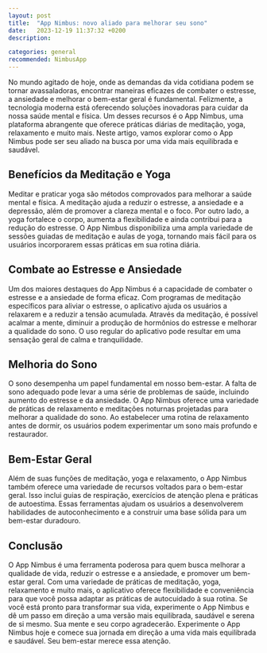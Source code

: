 ```yaml
---
layout: post
title:  "App Nimbus: novo aliado para melhorar seu sono"
date:   2023-12-19 11:37:32 +0200
description:

categories: general
recommended: NimbusApp
---
```


No mundo agitado de hoje, onde as demandas da vida cotidiana podem se tornar avassaladoras, encontrar maneiras eficazes
de combater o estresse, a ansiedade e melhorar o bem-estar geral é fundamental. Felizmente, a tecnologia moderna está
oferecendo soluções inovadoras para cuidar da nossa saúde mental e física. Um desses recursos é o App Nimbus, uma plataforma
abrangente que oferece práticas diárias de meditação, yoga, relaxamento e muito mais. Neste artigo, vamos explorar
como o App Nimbus pode ser seu aliado na busca por uma vida mais equilibrada e saudável.

## Benefícios da Meditação e Yoga
Meditar e praticar yoga são métodos comprovados para melhorar a saúde mental e física. A meditação ajuda a reduzir o
estresse, a ansiedade e a depressão, além de promover a clareza mental e o foco. Por outro lado, a yoga fortalece o corpo,
aumenta a flexibilidade e ainda contribui para a redução do estresse.
O App Nimbus disponibiliza uma ampla variedade de sessões guiadas de meditação e aulas de yoga, tornando mais fácil para
os usuários incorporarem essas práticas em sua rotina diária.

## Combate ao Estresse e Ansiedade
Um dos maiores destaques do App Nimbus é a capacidade de combater o estresse e a ansiedade de forma eficaz. 
Com programas de meditação específicos para aliviar o estresse, o aplicativo ajuda os usuários a relaxarem e a reduzir a tensão acumulada. 
Através da meditação, é possível acalmar a mente, diminuir a produção de hormônios do estresse e melhorar a qualidade do sono. 
O uso regular do aplicativo pode resultar em uma sensação geral de calma e tranquilidade.

## Melhoria do Sono
O sono desempenha um papel fundamental em nosso bem-estar. A falta de sono adequado pode levar a uma série de problemas 
de saúde, incluindo aumento do estresse e da ansiedade. O App Nimbus oferece uma variedade de práticas de relaxamento 
e meditações noturnas projetadas para melhorar a qualidade do sono. Ao estabelecer uma rotina de relaxamento antes de 
dormir, os usuários podem experimentar um sono mais profundo e restaurador.

## Bem-Estar Geral
Além de suas funções de meditação, yoga e relaxamento, o App Nimbus também oferece uma variedade de recursos voltados para
o bem-estar geral. Isso inclui guias de respiração, exercícios de atenção plena e práticas de autoestima. 
Essas ferramentas ajudam os usuários a desenvolverem habilidades de autoconhecimento e a construir uma base sólida para um bem-estar duradouro.

## Conclusão
O App Nimbus é uma ferramenta poderosa para quem busca melhorar a qualidade de vida, reduzir o estresse e a ansiedade, 
e promover um bem-estar geral. Com uma variedade de práticas de meditação, yoga, relaxamento e muito mais, o aplicativo 
oferece flexibilidade e conveniência para que você possa adaptar as práticas de autocuidado à sua rotina. 
Se você está pronto para transformar sua vida, experimente o App Nimbus e dê um passo em direção a uma versão mais equilibrada, 
saudável e serena de si mesmo. Sua mente e seu corpo agradecerão.
Experimente o App Nimbus hoje e comece sua jornada em direção a uma vida mais equilibrada e saudável. Seu bem-estar merece essa atenção.

